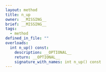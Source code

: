 ```yaml
---
layout: method
title: n_up
owner: __MISSING__
brief: __MISSING__
tags:
  - method
defined_in_file: ""
overloads:
  int n_up() const:
    description: __OPTIONAL__
    return: __OPTIONAL__
    signature_with_names: int n_up() const
---
```

